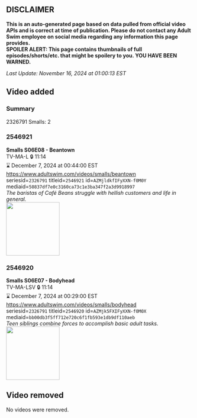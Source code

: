 ## DISCLAIMER
**This is an auto-generated page based on data pulled from official video APIs and is correct at time of publication. Please do not contact any Adult Swim employee on social media regarding any information this page provides.**  
**SPOILER ALERT: This page contains thumbnails of full episodes/shorts/etc. that might be spoilery to you. YOU HAVE BEEN WARNED.**  

_Last Update: November 16, 2024 at 01:00:13 EST_
## Video added
### Summary
2326791 Smalls: 2  
### 2546921
**Smalls S06E08 - Beantown**  
TV-MA-L 🔒 11:14  
⌛ December 7, 2024 at 00:44:00 EST  
https://www.adultswim.com/videos/smalls/beantown  
seriesid=`2326791` titleid=`2546921` id=`AZMjldkfIFyXXN-f0M0Y` mediaid=`50837df7e0c3160ca73c1e3ba347f2a3d9918997`  
_The baristas of Café Beans struggle with hellish customers and life in general._  
<a href="https://media.cdn.adultswim.com/uploads/20241112/thumbnails/2_2411122233515-AS_SMALLS_S6_BEANTOWN.png"><img src="https://media.cdn.adultswim.com/uploads/20241112/thumbnails/2_2411122233515-AS_SMALLS_S6_BEANTOWN.png" height="144px" /></a>
### 2546920
**Smalls S06E07 - Bodyhead**  
TV-MA-LSV 🔒 11:14  
⌛ December 7, 2024 at 00:29:00 EST  
https://www.adultswim.com/videos/smalls/bodyhead  
seriesid=`2326791` titleid=`2546920` id=`AZMjk5FXIFyXXN-f0M0X` mediaid=`bb00db3f5ff712e720c6f1fb593e1db9df110aeb`  
_Teen siblings combine forces to accomplish basic adult tasks._  
<a href="https://media.cdn.adultswim.com/uploads/20241112/thumbnails/2_2411122231219-AS_SMALLS_S6_BODYHEAD.png"><img src="https://media.cdn.adultswim.com/uploads/20241112/thumbnails/2_2411122231219-AS_SMALLS_S6_BODYHEAD.png" height="144px" /></a>
## Video removed
No videos were removed.  
